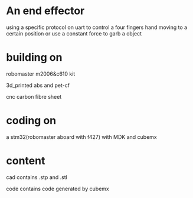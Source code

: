 # An end effector 

using a specific protocol on uart to control a four fingers hand moving to a certain position or use a constant force to garb a object

# building on 
robomaster m2006&c610 kit

3d_printed abs and pet-cf

cnc carbon fibre sheet 
            
# coding on 
a stm32(robomaster aboard with f427) with MDK and cubemx 

# content

cad contains .stp and .stl

code contains code generated by cubemx 
